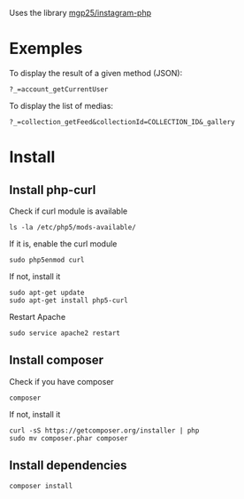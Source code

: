 
Uses the library [mgp25/instagram-php](https://github.com/mgp25/Instagram-API)

# Exemples

To display the result of a given method (JSON):

    ?_=account_getCurrentUser

To display the list of medias:

    ?_=collection_getFeed&collectionId=COLLECTION_ID&_gallery

# Install

## Install php-curl

Check if curl module is available

    ls -la /etc/php5/mods-available/

If it is, enable the curl module

    sudo php5enmod curl

If not, install it

    sudo apt-get update
    sudo apt-get install php5-curl

Restart Apache

    sudo service apache2 restart

## Install composer

Check if you have composer

    composer

If not, install it

    curl -sS https://getcomposer.org/installer | php
    sudo mv composer.phar composer

## Install dependencies

    composer install
